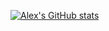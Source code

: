 [![Alex's GitHub stats](https://github-readme-stats.vercel.app/api?username=alexslee&count_private=true&theme=nightowl)](https://github.com/anuraghazra/github-readme-stats)

<!--
**alexslee/alexslee** is a ✨ _special_ ✨ repository because its `README.md` (this file) appears on your GitHub profile.

Here are some ideas to get you started:

- 🔭 I’m currently working on ...
- 🌱 I’m currently learning ...
- 👯 I’m looking to collaborate on ...
- 🤔 I’m looking for help with ...
- 💬 Ask me about ...
- 📫 How to reach me: ...
- 😄 Pronouns: ...
- ⚡ Fun fact: ...
-->
